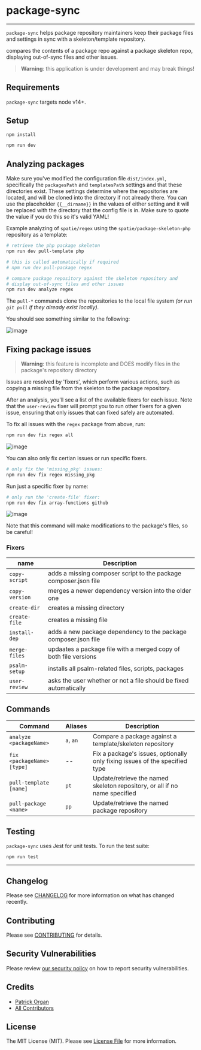 # package-sync

---

`package-sync` helps package repository maintainers keep their package files and settings in sync with a skeleton/template repository.

compares the contents of a package repo against a package skeleton repo, displaying out-of-sync files and other issues.

> 
> **Warning**: this application is under development and may break things!
>

## Requirements

`package-sync` targets node v14+.

## Setup

```bash
npm install

npm run dev
```

## Analyzing packages

Make sure you've modified the configuration file `dist/index.yml`, specifically the `packagesPath` and `templatesPath` settings and that these directories exist.
These settings determine where the repositories are located, and will be cloned into the directory if not already there.
You can use the placeholder `{{__dirname}}` in the values of either setting and it will be replaced with the directory that the config file is in.  Make sure to quote the value if you do this so it's valid YAML!

Example analyzing of `spatie/regex` using the `spatie/package-skeleton-php` repository as a template:

```bash
# retrieve the php package skeleton
npm run dev pull-template php

# this is called automatically if required
# npm run dev pull-package regex

# compare package repository against the skeleton repository and
# display out-of-sync files and other issues
npm run dev analyze regex
```

The `pull-*` commands clone the repositories to the local file system _(or run `git pull` if they already exist locally)_.

You should see something similar to the following:

![image](https://user-images.githubusercontent.com/5508707/113720708-e8484300-96bc-11eb-9a24-d5a59d95ae21.png)

## Fixing package issues

>
> **Warning**: this feature is incomplete and DOES modify files in the package's repository directory
>

Issues are resolved by 'fixers', which perform various actions, such as copying a missing file from the skeleton to the package repository.

After an analysis, you'll see a list of the available fixers for each issue.  Note that the `user-review` fixer will prompt you to run other fixers for a given issue, ensuring that only issues that can fixed safely are automated.

To fix all issues with the `regex` package from above, run:

```bash
npm run dev fix regex all
```

![image](https://user-images.githubusercontent.com/5508707/113719038-38bea100-96bb-11eb-8836-47223c6c1be5.png)

You can also only fix certian issues or run specific fixers.

```bash
# only fix the 'missing_pkg' issues:
npm run dev fix regex missing_pkg
```

Run just a specific fixer by name:

```bash
# only run the 'create-file' fixer:
npm run dev fix array-functions github
```

![image](https://user-images.githubusercontent.com/5508707/113785803-d63ec280-9705-11eb-86ab-793a9ad359a8.png)


Note that this command will make modifications to the package's files, so be careful!

### Fixers

| name | Description |
| --- | --- |
| `copy-script` | adds a missing composer script to the package composer.json file |
| `copy-version` | merges a newer dependency version into the older one |
| `create-dir` | creates a missing directory |
| `create-file` | creates a missing file |
| `install-dep` | adds a new package dependency to the package composer.json file |
| `merge-files` | updaates a package file with a merged copy of both file versions |
| `psalm-setup` | installs all psalm-related files, scripts, packages |
| `user-review` | asks the user whether or not a file should be fixed automatically |

## Commands

| Command | Aliases | Description |
| --- | --- | --- |
| `analyze <packageName>` | `a`, `an` | Compare a package against a template/skeleton repository |
| `fix <packageName> [type]` | _--_ | Fix a package's issues, optionally only fixing issues of the specified type |
| `pull-template [name]` | `pt` | Update/retrieve the named skeleton repository, or all if no name specified |
| `pull-package <name>` | `pp` | Update/retrieve the named package repository |

## Testing

`package-sync` uses Jest for unit tests.  To run the test suite:

`npm run test`

---

## Changelog

Please see [CHANGELOG](CHANGELOG.md) for more information on what has changed recently.

## Contributing

Please see [CONTRIBUTING](.github/CONTRIBUTING.md) for details.

## Security Vulnerabilities

Please review [our security policy](../../security/policy) on how to report security vulnerabilities.

## Credits

- [Patrick Organ](https://github.com/patinthehat)
- [All Contributors](../../contributors)

## License

The MIT License (MIT). Please see [License File](LICENSE) for more information.
